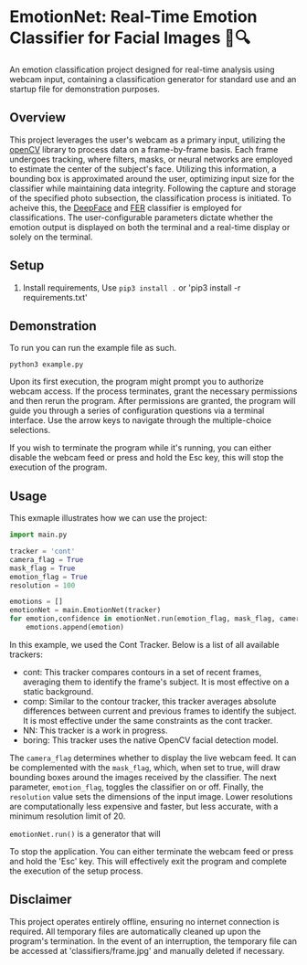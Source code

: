 # EmotionNet: Real-Time Emotion Classifier for Facial Images 📸🔍
An emotion classification project designed for real-time analysis using webcam input, containing a classification generator for standard use and an startup file for demonstration purposes.
## Overview 

This project leverages the user's webcam as a primary input, utilizing the [openCV](https://opencv.org/) library to process data on a frame-by-frame basis. Each frame undergoes tracking, where filters, masks, or neural networks are employed to estimate the center of the subject's face. Utilizing this information, a bounding box is approximated around the user, optimizing input size for the classifier while maintaining data integrity. Following the capture and storage of the specified photo subsection, the classification process is initiated. To acheive this, the [DeepFace](https://github.com/serengil/deepface) and [FER](https://github.com/JustinShenk/fer) classifier is employed for classifications. The user-configurable parameters dictate whether the emotion output is displayed on both the terminal and a real-time display or solely on the terminal.

## Setup
1. Install requirements, Use `pip3 install .` or 'pip3 install -r requirements.txt'

## Demonstration 
To run you can run the example file as such. 

```
python3 example.py
```
Upon its first execution, the program might prompt you to authorize webcam access. If the process terminates, grant the necessary permissions and then rerun the program. After permissions are granted, the program will guide you through a series of configuration questions via a terminal interface. Use the arrow keys to navigate through the multiple-choice selections.

If you wish to terminate the program while it's running, you can either disable the webcam feed or press and hold the Esc key, this will stop the execution of the program.

## Usage
This exmaple illustrates how we can use the project: 
``` python
import main.py 

tracker = 'cont'
camera_flag = True
mask_flag = True
emotion_flag = True
resolution = 100

emotions = []
emotionNet = main.EmotionNet(tracker)
for emotion,confidence in emotionNet.run(emotion_flag, mask_flag, camera_flag, resolution):
    emotions.append(emotion)
```
In this example, we used the Cont Tracker. Below is a list of all available trackers:

- cont: This tracker compares contours in a set of recent frames, averaging them to identify the frame's subject. It is most effective on a static background.
- comp: Similar to the contour tracker, this tracker averages absolute differences between current and previous frames to identify the subject. It is most effective under the same constraints as the cont tracker.
- NN: This tracker is a work in progress.
- boring: This tracker uses the native OpenCV facial detection model.

The `camera_flag` determines whether to display the live webcam feed. It can be complemented with the `mask_flag`, which, when set to true, will draw bounding boxes around the images received by the classifier. The next parameter, `emotion_flag`, toggles the classifier on or off. Finally, the `resolution` value sets the dimensions of the input image. Lower resolutions are computationally less expensive and faster, but less accurate, with a minimum resolution limit of 20.

`emotionNet.run()` is a generator that will 

To stop the application. You can either terminate the webcam feed or press and hold the 'Esc' key. This will effectively exit the program and complete the execution of the setup process.


## Disclaimer 
This project operates entirely offline, ensuring no internet connection is required. All temporary files are automatically cleaned up upon the program's termination. In the event of an interruption, the temporary file can be accessed at 'classifiers/frame.jpg' and manually deleted if necessary.





